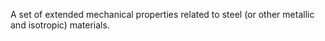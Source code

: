 ﻿A set of extended mechanical properties related to steel (or other metallic and isotropic) materials.